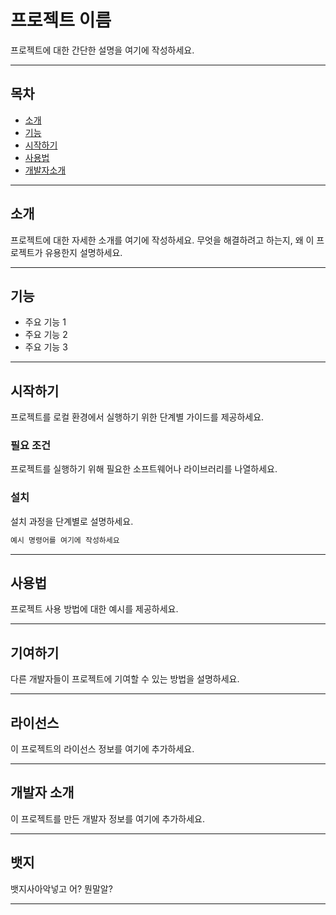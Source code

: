 # 프로젝트 이름

프로젝트에 대한 간단한 설명을 여기에 작성하세요.

---------------

## 목차

- [소개](#소개)
- [기능](#기능)
- [시작하기](#시작하기)
- [사용법](#사용법)
- [개발자소개](#개발자소개)
---------------

## 소개

프로젝트에 대한 자세한 소개를 여기에 작성하세요. 무엇을 해결하려고 하는지, 왜 이 프로젝트가 유용한지 설명하세요.

---------------

## 기능

- 주요 기능 1
- 주요 기능 2
- 주요 기능 3

---------------

## 시작하기

프로젝트를 로컬 환경에서 실행하기 위한 단계별 가이드를 제공하세요.

### 필요 조건

프로젝트를 실행하기 위해 필요한 소프트웨어나 라이브러리를 나열하세요.

### 설치

설치 과정을 단계별로 설명하세요.

```bash
예시 명령어를 여기에 작성하세요
```

---------------

## 사용법

프로젝트 사용 방법에 대한 예시를 제공하세요.

---------------

## 기여하기

다른 개발자들이 프로젝트에 기여할 수 있는 방법을 설명하세요.

---------------

## 라이선스

이 프로젝트의 라이선스 정보를 여기에 추가하세요.

---------------

## 개발자 소개

이 프로젝트를 만든 개발자 정보를 여기에 추가하세요.

---------------

## 뱃지

뱃지사아악넣고 어? 뭔말알?

---------------
